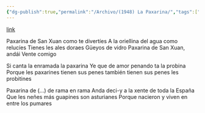 ```yaml
---
{"dg-publish":true,"permalink":"/Archivo/(1948) La Paxarina/","tags":["#Siglo_20","a1948","central","audio","música","Cuarteto_Asturiano","canción"]}
---
```


[link](http://bdh.bne.es/bnesearch/detalle/bdh0000009342)

Paxarina de San Xuan
como te divertíes
A la oriellina del agua
como relucíes
Tienes les ales doraes
Güeyos de vidro
Paxarina de San Xuan, andái
Vente comigo

Si canta la enramada la paxarina
Ye que de amor penando
ta la probina
Porque les paxarines
tienen sus penes
también tienen sus penes
les probitines

Paxarina de (...)
de rama en rama
Anda deci-y a la xente de
toda la España
Que les neñes más guapines
son asturianes
Porque nacieron y viven en
entre los pumares

